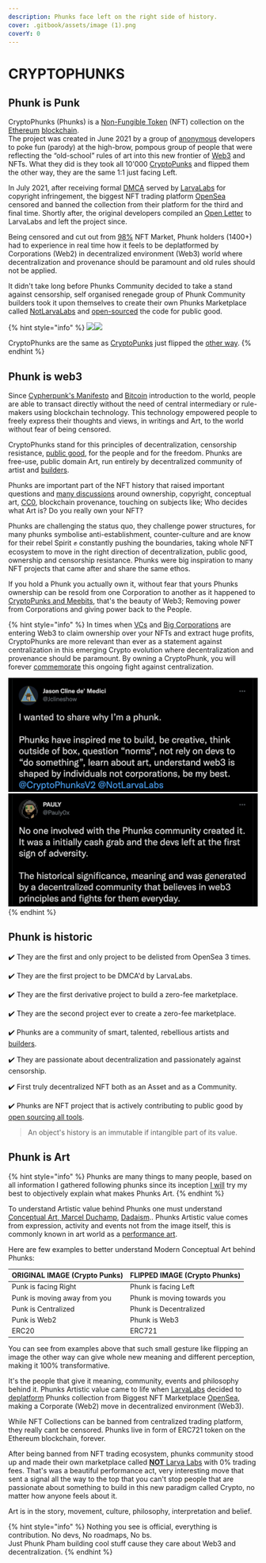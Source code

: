 ```yaml
---
description: Phunks face left on the right side of history.
cover: .gitbook/assets/image (1).png
coverY: 0
---
```


# CRYPTOPHUNKS

## Phunk is Punk

CryptoPhunks (Phunks) is a [Non-Fungible Token](https://en.wikipedia.org/wiki/Non-fungible\_token) (NFT) collection on the [Ethereum](https://en.wikipedia.org/wiki/Ethereum) [blockchain](https://en.wikipedia.org/wiki/Blockchain). \
The project was created in June 2021 by a group of [anonymous](https://twitter.com/CryptoPhunks) developers to poke fun (parody) at the high-brow, pompous group of people that were reflecting the “old-school” rules of art into this new frontier of [Web3](https://en.wikipedia.org/wiki/Web3) and NFTs. What they did is they took all 10'000 [CryptoPunks](https://www.larvalabs.com/cryptopunks) and flipped them the other way, they are the same 1:1 just facing Left.

In July 2021, after receiving formal [DMCA](https://twitter.com/CryptoPhunks/status/1415001685986922499?s=20\&t=YRRn6i6uXhGV5Cgl\_pJeQA) served by [LarvaLabs](https://larvalabs.com) for copyright infringement, the biggest NFT trading platform [OpenSea](https://opensea.io/assets/0xf07468ead8cf26c752c676e43c814fee9c8cf402/8348) censored and banned the collection from their platform for the third and final time. Shortly after, the original developers compiled an [Open Letter](https://foundation.app/@cryptophunks/foundation/62017) to LarvaLabs and left the project since.&#x20;

Being censored and cut out from [98%](https://coinyuppie.com/why-is-opensea-an-absolute-monopolist-in-the-nft-trading-market/#:\~:text=In%20summary%2C%20OpenSea%20is%20currently,field%20of%20NFT%20trading%20market.) NFT Market, Phunk holders (1400+) had to experience in real time how it feels to be deplatformed by Corporations (Web2) in decentralized environment (Web3) world where decentralization and provenance should be paramount and old rules should not be applied.

It didn't take long before Phunks Community decided to take a stand against censorship, self organised renegade group of Phunk Community builders took it upon themselves to create their own Phunks Marketplace called [NotLarvaLabs](nll/notlarvalabs/notlarvalabs.md) and [open-sourced](resources/open-sourced.md) the code for public good.

{% hint style="info" %}
![](<.gitbook/assets/Phunk\_4156 (1).png>)![](.gitbook/assets/Phunk\_4156.png)

CryptoPhunks are the same as <mark style="color:green;"></mark> [CryptoPunks](https://www.larvalabs.com/cryptopunks) just flipped the [other way](https://phunks.gitbook.io/knowledge-base/#phunk-is-art).
{% endhint %}

## Phunk is web3

Since [Cypherpunk's Manifesto](https://www.activism.net/cypherpunk/manifesto.html) and [Bitcoin](https://satoshi.nakamotoinstitute.org/emails/cryptography/1/) introduction to the world, people are able to transact directly without the need of central intermediary or rule-makers using blockchain technology. This technology empowered people to freely express their thoughts and views, in writings and Art, to the world without fear of being censored.&#x20;

CryptoPhunks stand for this principles of decentralization, censorship resistance, [public good](https://cryptonews.com/videos/funding-the-commons-funding-public-goods-algorithms-and-mechanisms.htm), for the people and for the freedom. Phunks are free-use, public domain Art, run entirely by decentralized community of artist and [builders](resources/open-sourced.md).&#x20;

Phunks are important part of the NFT history that raised important questions and [many discussions](social-media/media/threads.md) around ownership, copyright, conceptual art, [CC0](https://creativecommons.org/publicdomain/zero/1.0/deed.en), blockchain provenance, touching on subjects like; Who decides what Art is? Do you really own your NFT?

Phunks are challenging the status quo, they challenge power structures, for many phunks symbolise anti-establishment, counter-culture and are know for their rebel Spirit :fist: constantly pushing the boundaries, taking whole NFT ecosystem to move in the right direction of decentralization, public good, ownership and censorship resistance. Phunks were big inspiration to many NFT projects that came after and share the same ethos.

If you hold a Phunk you actually own it, without fear that yours Phunks ownership can be resold from one Corporation to another as it happened to [CryptoPunks and Meebits](https://twitter.com/yugalabs/status/1502420714527334406?s=20\&t=J5ZZNygm5AQ4XfL58MAxTw), that's the beauty of Web3; Removing power from Corporations and giving power back to the People.

{% hint style="info" %}
In times when [VCs](https://www.investopedia.com/terms/v/venturecapitalist.asp) and [Big Corporations](https://www.theverge.com/2022/3/22/22991272/yuga-labs-seed-funding-a16z-bored-ape-yacht-club-bayc-metaverse-other-side) are entering Web3 to claim ownership over your NFTs and extract huge profits, CryptoPhunks are more relevant than ever as a statement against centralization in this emerging Crypto evolution where decentralization and provenance should be paramount. By owning a CryptoPhunk, you will forever [commemorate](https://phunks.medium.com/the-cryptophunks-manifesto-785c7348e558) this ongoing fight against centralization.

![](<.gitbook/assets/Bildschirmfoto 2022-03-10 um 21.18.54.png>)![](<.gitbook/assets/Bildschirmfoto 2022-03-10 um 21.18.31.png>)
{% endhint %}

## Phunk is historic

✔️ They are the first and only project to be delisted from OpenSea 3 times.&#x20;

✔️ They are the first project to be DMCA'd by LarvaLabs.&#x20;

✔️ They are the first derivative project to build a zero-fee marketplace.

✔️ They are the second project ever to create a zero-fee marketplace.&#x20;

✔️ Phunks are a community of smart, talented, rebellious artists and [builders](resources/open-sourced.md).&#x20;

✔️ They are passionate about decentralization and passionately against censorship.

✔️  First truly decentralized NFT both as an Asset and as a Community.

✔️  Phunks are NFT project that is actively contributing to public good by [open sourcing all tools](resources/open-sourced.md).

> An object's history is an immutable if intangible part of its value.

## Phunk is Art

{% hint style="info" %}
Phunks are many things to many people, based on all information I gathered following phunks since its inception [I will](https://twitter.com/iape\_) try my best to objectively explain what makes Phunks Art.
{% endhint %}

To understand Artistic value behind Phunks one must understand [Conceptual Art](https://en.wikipedia.org/wiki/Conceptual\_art),[ Marcel Duchamp](https://en.wikipedia.org/wiki/Marcel\_Duchamp), [Dadaism](https://en.wikipedia.org/wiki/Dada).. Phunks Artistic value comes from expression, activity and events not from the image itself, this is commonly known in art world as a [performance art](https://en.wikipedia.org/wiki/Performance\_art).&#x20;

Here are few examples to better understand Modern Conceptual Art behind Phunks:

| ORIGINAL IMAGE (Crypto Punks) | FLIPPED IMAGE (Crypto Phunks) |
| ----------------------------- | ----------------------------- |
| Punk is facing Right          | Phunk is facing Left          |
| Punk is moving away from you  | Phunk is moving towards you   |
| Punk is Centralized           | Phunk is Decentralized        |
| Punk is Web2                  | Phunk is Web3                 |
| ERC20                         | ERC721                        |

You can see from examples above that such small gesture like flipping an image the other way can give whole new meaning and different perception, making it 100% transformative.&#x20;

It's the people that give it meaning, community, events and philosophy behind it. Phunks Artistic value came to life when [LarvaLabs](https://www.larvalabs.com) decided to [deplatform](https://twitter.com/CryptoPhunks/status/1415001685986922499?s=20\&t=YRRn6i6uXhGV5Cgl\_pJeQA) Phunks collection from Biggest NFT Marketplace [OpenSea](https://opensea.io), making a Corporate (Web2) move in decentralized environment (Web3).&#x20;

While NFT Collections can be banned from centralized trading platform, they really cant be censored. Phunks live in form of ERC721 token on the Ethereum blockchain, forever.

After being banned from NFT trading ecosystem, phunks community stood up and made their own marketplace called [**NOT** Larva Labs](nll/notlarvalabs/) with 0% trading fees. That's was a beautiful performance act, very interesting move that sent a signal all the way to the top that you can't stop people that are passionate about something to build in this new paradigm called Crypto, no matter how anyone feels about it.

Art is in the story, movement, culture, philosophy, interpretation and belief.

{% hint style="info" %}
Nothing you see is official, everything is contribution. No devs, No roadmaps, No bs.\
Just Phunk Pham building cool stuff cause they care about Web3 and decentralization.
{% endhint %}
